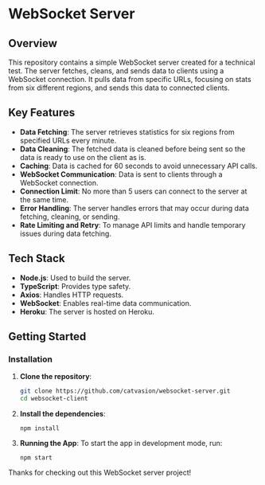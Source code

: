 # WebSocket Server

## Overview

This repository contains a simple WebSocket server created for a technical test. The server fetches, cleans, and sends data to clients using a WebSocket connection. It pulls data from specific URLs, focusing on stats from six different regions, and sends this data to connected clients.

## Key Features

- **Data Fetching**: The server retrieves statistics for six regions from specified URLs every minute.
- **Data Cleaning**: The fetched data is cleaned before being sent so the data is ready to use on the client as is.
- **Caching**: Data is cached for 60 seconds to avoid unnecessary API calls.
- **WebSocket Communication**: Data is sent to clients through a WebSocket connection.
- **Connection Limit**: No more than 5 users can connect to the server at the same time.
- **Error Handling**: The server handles errors that may occur during data fetching, cleaning, or sending.
- **Rate Limiting and Retry**: To manage API limits and handle temporary issues during data fetching.

## Tech Stack

- **Node.js**: Used to build the server.
- **TypeScript**: Provides type safety.
- **Axios**: Handles HTTP requests.
- **WebSocket**: Enables real-time data communication.
- **Heroku**: The server is hosted on Heroku.

## Getting Started

### Installation

1. **Clone the repository**:

   ```bash
   git clone https://github.com/catvasion/websocket-server.git
   cd websocket-client

   ```

2. **Install the dependencies**:

   ```
   npm install

   ```

3. **Running the App**:
   To start the app in development mode, run:
   ```
   npm start
   ```

Thanks for checking out this WebSocket server project!
